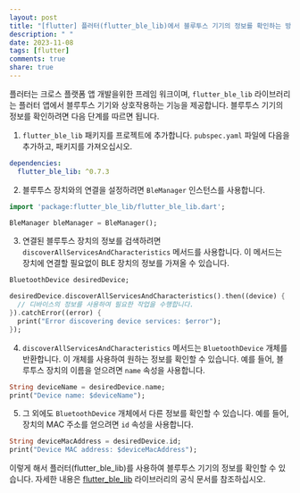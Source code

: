 ```yaml
---
layout: post
title: "[flutter] 플러터(flutter_ble_lib)에서 블루투스 기기의 정보를 확인하는 방법은 어떻게 되나요?"
description: " "
date: 2023-11-08
tags: [flutter]
comments: true
share: true
---
```


플러터는 크로스 플랫폼 앱 개발을위한 프레임 워크이며, `flutter_ble_lib` 라이브러리는 플러터 앱에서 블루투스 기기와 상호작용하는 기능을 제공합니다. 블루투스 기기의 정보를 확인하려면 다음 단계를 따르면 됩니다.

1. `flutter_ble_lib` 패키지를 프로젝트에 추가합니다. `pubspec.yaml` 파일에 다음을 추가하고, 패키지를 가져오십시오.

```yaml
dependencies:
  flutter_ble_lib: ^0.7.3
```

2. 블루투스 장치와의 연결을 설정하려면 `BleManager` 인스턴스를 사용합니다.

```dart
import 'package:flutter_ble_lib/flutter_ble_lib.dart';

BleManager bleManager = BleManager();
```

3. 연결된 블루투스 장치의 정보를 검색하려면 `discoverAllServicesAndCharacteristics` 메서드를 사용합니다. 이 메서드는 장치에 연결할 필요없이 BLE 장치의 정보를 가져올 수 있습니다.

```dart
BluetoothDevice desiredDevice;

desiredDevice.discoverAllServicesAndCharacteristics().then((device) {
  // 디바이스의 정보를 사용하여 필요한 작업을 수행합니다.
}).catchError((error) {
  print("Error discovering device services: $error");
});
```

4. `discoverAllServicesAndCharacteristics` 메서드는 `BluetoothDevice` 개체를 반환합니다. 이 개체를 사용하여 원하는 정보를 확인할 수 있습니다. 예를 들어, 블루투스 장치의 이름을 얻으려면 `name` 속성을 사용합니다.

```dart
String deviceName = desiredDevice.name;
print("Device name: $deviceName");
```

5. 그 외에도 `BluetoothDevice` 개체에서 다른 정보를 확인할 수 있습니다. 예를 들어, 장치의 MAC 주소를 얻으려면 `id` 속성을 사용합니다.

```dart
String deviceMacAddress = desiredDevice.id;
print("Device MAC address: $deviceMacAddress");
```

이렇게 해서 플러터(flutter_ble_lib)를 사용하여 블루투스 기기의 정보를 확인할 수 있습니다. 자세한 내용은 [flutter_ble_lib](https://pub.dev/packages/flutter_ble_lib) 라이브러리의 공식 문서를 참조하십시오.